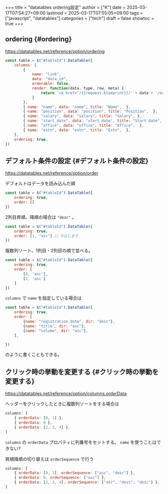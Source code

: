 +++
title = "datatables ordering設定"
author = ["K"]
date = 2025-03-17T07:54:27+09:00
lastmod = 2025-03-17T07:55:05+09:00
tags = ["javascript", "datatables"]
categories = ["tech"]
draft = false
showtoc = true
+++

## ordering {#ordering}

<https://datatables.net/reference/option/ordering>

```js
const table = $("#tableId").DataTable({
    columns: [
        {
            name: "link",
            data: "data_id",
            orderable: false,
            render: function(data, type, row, meta) {
                return '<a href="/{{request.blueprint}}/' + data + '/edit">Edit</a>';
            }
        },
        { name: "name", data: "name", title: "Name",  },
        { name: "position", data: "position", title: "Position",  },
        { name: "salary", data: "salary", title: "Salary", },
        { name: "start_date", data: "start_date", title: "Start date",  },
        { name: "office", data: "office", title: "Office",  },
        { name: "extn", data: "extn", title: "Extn",  },
    ],
    ordering: true,
})
```


## デフォルト条件の設定 {#デフォルト条件の設定}

<https://datatables.net/reference/option/order>

デフォルトはデータを読み込んだ順

```js
const table = $("#tableId").DataTable({
    ordering: true,
    order: []
})
```

2列目昇順、降順の場合は `"desc"` 。

```js
const table = $("#tableId").DataTable({
    ordering: true,
    order: [1, "asc"] // 0はじまり
})
```

複数列ソート、1列目・2列目の順で並べる。

```js
const table = $("#tableId").DataTable({
    ordering: true,
    order: [
        [0, 'asc'],
        [1, 'asc']
    ]
})
```

`columns` で `name` を指定している場合は

```js
const table = $("#tableId").DataTable({
    ordering: true,
    order: [
        {name: "registration_date", dir: "desc"},
        {name: "title", dir: "asc"},
        {name: "volume", dir: "asc"},
    ],

})
```

のように書くこともできる。


## クリック時の挙動を変更する {#クリック時の挙動を変更する}

<https://datatables.net/reference/option/columns.orderData>

ヘッダーをクリックしたときに複数列ソートをする場合は

```js
columns: [
    { orderData: [0, 1] },
    { orderData: 0 },
    { orderData: [2, 3, 4] },
]
```

`columns` の `orderData` プロパティに列番号をセットする。
`name` を使うことはできない?

昇順降順の切り替えは `orderSequence` で行う

```js
columns: [
    { orderData: [0, 1], orderSequence: ["asc", "desc"] },
    { orderData: 0, orderSequence: ["asc"] },
    { orderData: [2, 3, 4], orderSequence: ["asc", "desc", "desc"] },
]
```
